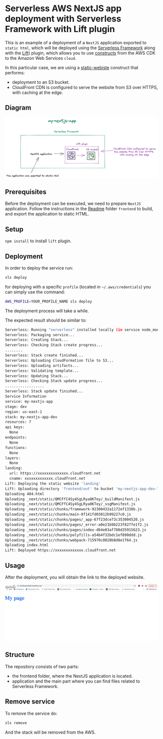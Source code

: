 # Serverless AWS NextJS app deployment with Serverless Framework with Lift plugin

This is an example of a deployment of a `NextJS` application exported to `static html`, which will be deployed using the [Serverless Framework](https://serverless.com/) along with the [Lift](https://github.com/getlift/lift)) plugin, which allows you to use [constructs](https://docs.aws.amazon.com/cdk/latest/guide/constructs.html) from the AWS CDK to the Amazon Web Services `cloud`.

 In this particular case, we are using a [static-webiste](https://github.com/getlift/lift/blob/master/docs/static-website.md) construct that performs:
 -  deployment to an S3 bucket.
 -  CloudFront CDN is configured to serve the website from S3 over HTTPS, with caching at the edge.


## Diagram

![diagram](diagram.png)

## Prerequisites

Before the deployment can be executed, we need to prepare `NextJS` application. Follow the instructions in the [Readme](./frontend/README.md) folder `frontend` to build, and export the application to static HTML.

## Setup

`npm install` to install `lift` plugin.

## Deployment

In order to deploy the service run:

```bash
sls deploy
```

for deploying with a specific `profile` (located in `~/.aws/credentials`) you can simply use the command:

```bash
AWS_PROFILE=YOUR_PROFILE_NAME sls deploy
```
The deployment process will take a while.


The expected result should be similar to:

```bash
Serverless: Running "serverless" installed locally (in service node_modules)
Serverless: Packaging service...
Serverless: Creating Stack...
Serverless: Checking Stack create progress...
........
Serverless: Stack create finished...
Serverless: Uploading CloudFormation file to S3...
Serverless: Uploading artifacts...
Serverless: Validating template...
Serverless: Updating Stack...
Serverless: Checking Stack update progress...
..................
Serverless: Stack update finished...
Service Information
service: my-nextjs-app
stage: dev
region: us-east-1
stack: my-nextjs-app-dev
resources: 7
api keys:
  None
endpoints:
  None
functions:
  None
layers:
  None
landing:
  url: https://xxxxxxxxxxxxxx.cloudfront.net
  cname: xxxxxxxxxxxxx.cloudfront.net
Lift: Deploying the static website 'landing'
Lift: Uploading directory 'frontend/out' to bucket 'my-nextjs-app-dev-landingbucket2b5c7526-16knxsqprhttn'
Uploading 404.html
Uploading _next/static/QMCFfC4Sy4SgLRya8KTey/_buildManifest.js
Uploading _next/static/QMCFfC4Sy4SgLRya8KTey/_ssgManifest.js
Uploading _next/static/chunks/framework-92300432a1172ef1338b.js
Uploading _next/static/chunks/main-8f141fd03012b99227c0.js
Uploading _next/static/chunks/pages/_app-67f23dce73c353004520.js
Uploading _next/static/chunks/pages/_error-a0e21b9b223f827fe1f2.js
Uploading _next/static/chunks/pages/index-d64e03af780d35915623.js
Uploading _next/static/chunks/polyfills-a54b4f32bdc1ef890ddd.js
Uploading _next/static/chunks/webpack-715970c8028b8d8e1f64.js
Uploading index.html
Lift: Deployed https://xxxxxxxxxxxxx.cloudfront.net
```

## Usage

After the deployment, you will obtain the link to the deployed website.

![diagram](next-js-deployed.png)

## Structure

The repository consists of two parts:

- the frontend folder, where the NextJS application is located.
- application and the main part where you can find files related to Serverless Framework.

## Remove service

To remove the service do:

```bash
sls remove
```
And the stack will be removed from the AWS.
